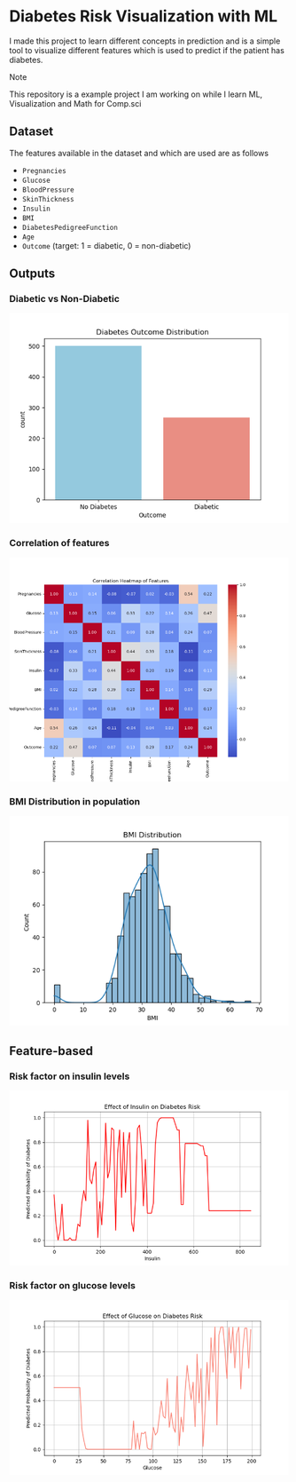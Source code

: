 # Diabetes Risk Visualization with ML
I made this project to learn different concepts in prediction and is a simple tool to  visualize different features which is used to predict if the patient has diabetes.

> [!NOTE]
> This repository is a example project I am working on while I learn ML, Visualization and Math for Comp.sci

## Dataset
The features available in the dataset and which are used are as follows
- `Pregnancies`
- `Glucose`
- `BloodPressure`
- `SkinThickness`
- `Insulin`
- `BMI`
- `DiabetesPedigreeFunction`
- `Age`
- `Outcome` (target: 1 = diabetic, 0 = non-diabetic)

## Outputs
### Diabetic vs Non-Diabetic
![class_dist](output/class_distribution.png)
### Correlation of features
![class_dist](output/correlation_heatmap.png)
### BMI Distribution in population
![class_dist](output/bmi_dist.png)

## Feature-based
### Risk factor on insulin levels
![class_dict](output/insulin.png)
### Risk factor on glucose levels
![class_dict](output/glucose.png)
